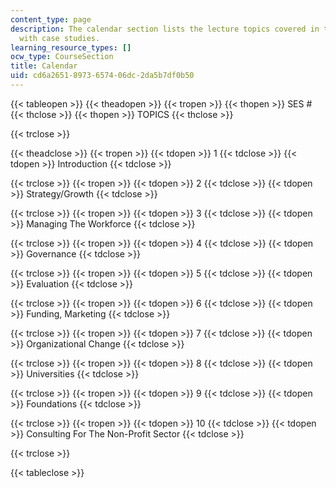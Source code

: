 ```yaml
---
content_type: page
description: The calendar section lists the lecture topics covered in the course along
  with case studies.
learning_resource_types: []
ocw_type: CourseSection
title: Calendar
uid: cd6a2651-8973-6574-06dc-2da5b7df0b50
---
```


{{< tableopen >}}
{{< theadopen >}}
{{< tropen >}}
{{< thopen >}}
SES #
{{< thclose >}}
{{< thopen >}}
TOPICS
{{< thclose >}}

{{< trclose >}}

{{< theadclose >}}
{{< tropen >}}
{{< tdopen >}}
1
{{< tdclose >}}
{{< tdopen >}}
Introduction
{{< tdclose >}}

{{< trclose >}}
{{< tropen >}}
{{< tdopen >}}
2
{{< tdclose >}}
{{< tdopen >}}
Strategy/Growth
{{< tdclose >}}

{{< trclose >}}
{{< tropen >}}
{{< tdopen >}}
3
{{< tdclose >}}
{{< tdopen >}}
Managing The Workforce
{{< tdclose >}}

{{< trclose >}}
{{< tropen >}}
{{< tdopen >}}
4
{{< tdclose >}}
{{< tdopen >}}
Governance
{{< tdclose >}}

{{< trclose >}}
{{< tropen >}}
{{< tdopen >}}
5
{{< tdclose >}}
{{< tdopen >}}
Evaluation
{{< tdclose >}}

{{< trclose >}}
{{< tropen >}}
{{< tdopen >}}
6
{{< tdclose >}}
{{< tdopen >}}
Funding, Marketing
{{< tdclose >}}

{{< trclose >}}
{{< tropen >}}
{{< tdopen >}}
7
{{< tdclose >}}
{{< tdopen >}}
Organizational Change
{{< tdclose >}}

{{< trclose >}}
{{< tropen >}}
{{< tdopen >}}
8
{{< tdclose >}}
{{< tdopen >}}
Universities
{{< tdclose >}}

{{< trclose >}}
{{< tropen >}}
{{< tdopen >}}
9
{{< tdclose >}}
{{< tdopen >}}
Foundations
{{< tdclose >}}

{{< trclose >}}
{{< tropen >}}
{{< tdopen >}}
10
{{< tdclose >}}
{{< tdopen >}}
Consulting For The Non-Profit Sector
{{< tdclose >}}

{{< trclose >}}

{{< tableclose >}}
